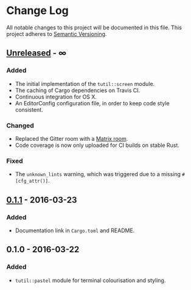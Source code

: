 # Change Log
All notable changes to this project will be documented in this file.
This project adheres to [Semantic Versioning](http://semver.org/).

## [Unreleased] - ∞

### Added
- The initial implementation of the `tutil::screen` module.
- The caching of Cargo dependencies on Travis CI.
- Continuous integration for OS X.
- An EditorConfig configuration file, in order to keep code style consistent.

### Changed
- Replaced the Gitter room with a
  [Matrix room](https://vector.im/beta/#/room/#tutil:matrix.org).
- Code coverage is now only uploaded for CI builds on stable Rust.

### Fixed
- The `unknown_lints` warning, which was triggered due to a missing
  `#[cfg_attr()]`.

## [0.1.1] - 2016-03-23

### Added
- Documentation link in `Cargo.toml` and README.

## 0.1.0 - 2016-03-22

### Added
- `tutil::pastel` module for terminal colourisation and styling.

[0.1.1]: https://github.com/SShrike/tutil/compare/v0.1.0...v0.1.1
[Unreleased]: https://github.com/SShrike/tutil/compare/v0.1.1...master
